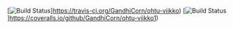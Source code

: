 [![Build Status](https://travis-ci.org/GandhiCorn/ohtu-viikko1.svg?branch=master)]https://travis-ci.org/GandhiCorn/ohtu-viikko)
[![Build Status](https://coveralls.io/github/GandhiCorn/ohtu-viikko1?branch=master)]https://coveralls.io/github/GandhiCorn/ohtu-viikko1)